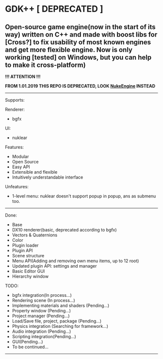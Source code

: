 # GDK++ [ DEPRECATED ]
Open-source game engine(now in the start of its way) written on C++ and made with boost libs for [Cross?] to fix usability of most known engines and get more flexible engine. Now is only working [tested] on Windows, but you can help to make it cross-platform)
-----------------------------------------------------------------------------------------

**!!! ATTENTION !!!**

**FROM 1.01.2019 THIS REPO IS DEPRECATED, LOOK [NukeEngine](https://github.com/ExQDev/NukeEngine) INSTEAD**

-----

Supports:

Renderer:
+ bgfx

UI:
+ nuklear

Features:
+ Modular
+ Open Source
+ Easy API
+ Extensible and flexible
+ Intuitively understandable interface

Unfeatures:
+ 1-level menu: nuklear doesn't support popup in popup, ans as submenu too.

-----------------------------------------------------------------------------------------
Done:
+ Base
+ DX10 renderer(basic, deprecated according to bgfx)
+ Vectors & Quaternions
+ Color
+ Plugin loader
+ Plugin API
+ Scene structure
+ Menu API(Adding and removing own menu items, up to 12 root)
+ Updated plugin API: settings and manager
+ Basic Editor GUI
+ Hierarchy window

TODO:
+ bgfx integration(In process...)
+ Rendering scene (In process...)
+ Implementing materials and shaders (Pending...)
+ Property window (Pending...)
+ Project manager (Pending...)
+ Load/Save file, project, package (Pending...)
+ Physics integration (Searching for framework...)
+ Audio integration (Pending...)
+ Scripting integration(Pending...)
+ GUI(Pending...)
+ To be continued...

-----------------------------------------------------------------------------------------

